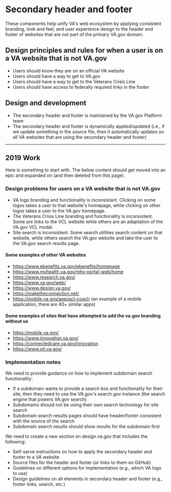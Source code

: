# Secondary header and footer

These components help unify VA's web ecosystem by applying consistent branding, look and feel, and user experience design to the header and footer of websites that are not part of the primary VA.gov domain.

## Design principles and rules for when a user is on a VA website that is not VA.gov
* Users should know they are on an official VA website
* Users should have a way to get to VA.gov
* Users should have a way to get to the Veterans Crisis Line
* Users should have access to federally required links in the footer

## Design and development
* The secondary header and footer is maintained by the VA.gov Platform team
* The secondary header and footer is dynamically applied/updated (i.e., if we update something in the source file, then it automatically updates on all VA websites that are using the secondary header and footer) 

---

## 2019 Work
Here is something to start with. The below content should get moved into an epic and expanded on (and then deleted from this page).

### Design problems for users on a VA website that is not VA.gov
* VA logo branding and functionality is inconsistant. Clicking on some logos takes a user to that website's homepage, while clicking on other logos takes a user to the VA.gov homepage.
* The Veterans Crisis Line branding and functionality is inconsistent. Some are links to the VCL website while others are an adaptation of the VA.gov VCL modal.
* Site search is inconsistent. Some search utilities search content on that website, while others search the VA.gov website and take the user to the VA.gov search results page.

#### Some examples of other VA websites
* https://www.ebenefits.va.gov/ebenefits/homepage
* https://www.myhealth.va.gov/mhv-portal-web/home
* https://www.research.va.gov/
* https://www.va.gov/web/
* https://www.design.va.gov/
* https://maketheconnection.net/
* https://mobile.va.gov/app/act-coach (an example of a mobile application, there are 40+ similar apps)

#### Some examples of sites that have attempted to add the va.gov branding without us

* https://mobile.va.gov/
* https://www.innovation.va.gov/
* https://connectedcare.va.gov/innovation
* https://www.oit.va.gov/

### Implementation notes
We need to provide guidance on how to implement subdomain search functionality:
* If a subdomain wants to provide a search box and functionality for their site, then they need to use the VA.gov's search.gov instance (the search engine that powers VA.gov search)
* Subdomains should not be using their own search technology for site search
* Subdomain search results pages should have header/footer consistent with the source of the search
* Subdomain search results should show results for the subdomain first

We need to create a new section on design.va.gov that includes the following:
* Self-serve instructions on how to apply the secondary header and footer to a VA website
* Source files for the header and footer (or links to them on GitHub)
* Guidelines on different options for implementation (e.g., which VA logo to use)
* Design guidelines on all elements in secondary header and footer (e.g., footer links, search, etc.)

